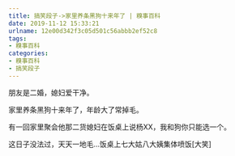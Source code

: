```yaml
---
title: 搞笑段子->家里养条黑狗十来年了 | 糗事百科
date: 2019-11-12 15:33:21
urlname: 12e00d342f3c05d501c56abbb2ef52c8
tags: 
- 糗事百科
categories:
- 糗事百科
- 搞笑段子
---
```

朋友是二婚，媳妇爱干净。

家里养条黑狗十来年了，年龄大了常掉毛。

有一回家里聚会他那二货媳妇在饭桌上说杨XX，我和狗你只能选一个。

这日子没法过，天天一地毛…饭桌上七大姑八大姨集体喷饭[大笑]


